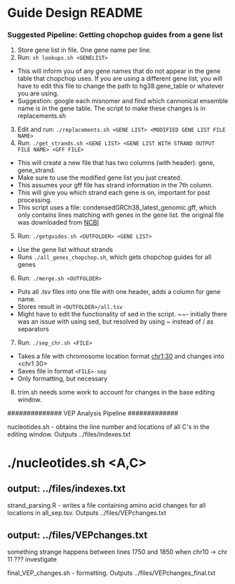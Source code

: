 # Guide Design README

### Suggested Pipeline: Getting chopchop guides from a gene list ###

1. Store gene list in file. One gene name per line.
2. Run: ```sh lookups.sh <GENELIST>```
- This will inform you of any gene names that do not appear in the gene table that chopchop uses. If you are using a different gene list, you will have to edit this file to change the path to hg38.gene_table or whatever you are using.
- Suggestion: google each misnomer and find which cannonical ensemble name is in the gene table. The script to make these changes is in replacements.sh
3. Edit and run: ```./replacements.sh <GENE LIST> <MODIFIED GENE LIST FILE NAME>```
4. Run: ```./get_strands.sh <GENE LIST> <GENE LIST WITH STRAND OUTPUT FILE NAME> <GFF FILE>```
- This will create a new file that has two columns (with header): gene, gene_strand.
- Make sure to use the modified gene list you just created.
- This assumes your gff file has strand information in the 7th column.
- This will give you which strand each gene is on, important for post processing.
- This script uses a file: condensedGRCh38_latest_genomic.gff, which only contains lines matching with genes in the gene list. the original file was downloaded from [NCBI](https://www.ncbi.nlm.nih.gov/genome/guide/human/)
5. Run: ```./getguides.sh <OUTFOLDER> <GENE LIST>```
- Use the gene list without strands
- Runs ```./all_genes_chopchop.sh```, which gets chopchop guides for all genes
6. Run: ```./merge.sh <OUTFOLDER>```
- Puts all .tsv files into one file with one header, adds a column for gene name.
- Stores result in ```<OUTFOLDER>/all.tsv```
- Might have to edit the functionality of sed in the script.
~~- initially there was an issue with using sed, but resolved by using ~ instead of / as separators

7. Run: ```./sep_chr.sh <FILE>```
- Takes a file with chromosome location format <chr1:30> and changes into <chr1	30>
- Saves file in format ```<FILE>-sep```
- Only formatting, but necessary
8. trim.sh needs some work to account for changes in the base editing window.





############## VEP Analysis Pipeline #############

nucleotides.sh - obtains the line number and locations of all C's in the editing window. Outputs ../files/indexes.txt
# ./nucleotides.sh <A,C>
## output: ../files/indexes.txt

strand_parsing.R - writes a file containing amino acid changes for all locations in all_sep.tsv. Outputs ../files/VEPchanges.txt
## output: ../files/VEPchanges.txt

something strange happens between lines 1750 and 1850 when chr10 -> chr 11 ??? investigate

final_VEP_changes.sh - formatting. Outputs ../files/VEPchanges_final.txt


